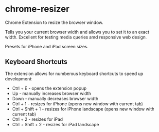 chrome-resizer
==============

Chrome Extension to resize the browser window.

Tells you your current browser width and allows you to set it to an exact width. Excellent for testing media queries amd responsive web design.

Presets for iPhone and iPad screen sizes.


Keyboard Shortcuts
-

The extension allows for numberous keyboard shortcuts to speed up development:

* Ctrl + E - opens the extension popup 
* Up - manually increases browser width
* Down - manually decreases browser width
* Ctrl + 1 - resizes for iPhone (opens new window with current tab)
* Ctrl + Shift + 1 - resizes for iPhone landscape (opens new window with current tab)
* Ctrl + 2 - resizes for iPad
* Ctrl + Shift + 2 - resizes for iPad landscape

